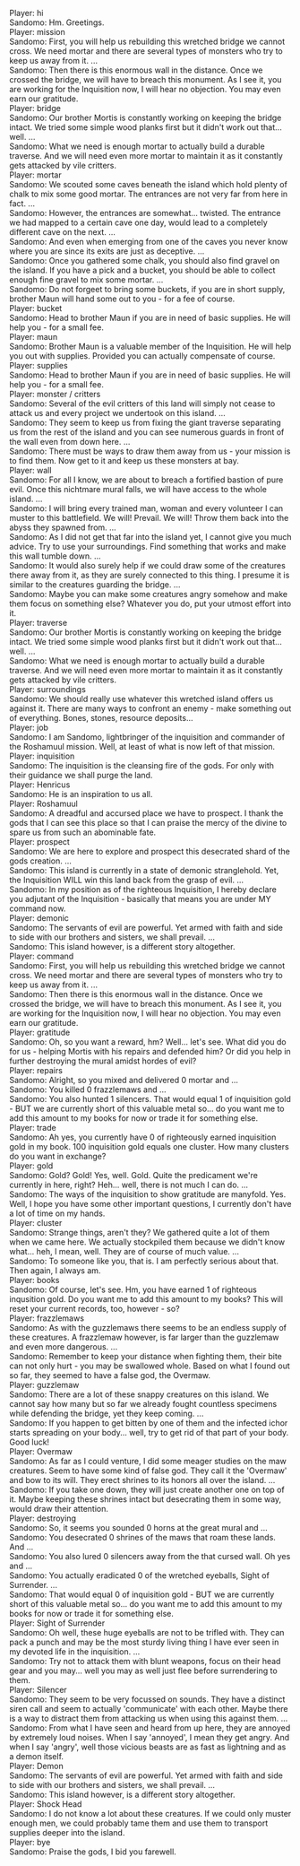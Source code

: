 Player: hi  
Sandomo: Hm. Greetings.  
Player: mission  
Sandomo: First, you will help us rebuilding this wretched bridge we cannot cross. We need mortar and there are several types of monsters who try to keep us away from it. ...  
Sandomo: Then there is this enormous wall in the distance. Once we crossed the bridge, we will have to breach this monument. As I see it, you are working for the Inquisition now, I will hear no objection. You may even earn our gratitude.  
Player: bridge  
Sandomo: Our brother Mortis is constantly working on keeping the bridge intact. We tried some simple wood planks first but it didn't work out that... well. ...  
Sandomo: What we need is enough mortar to actually build a durable traverse. And we will need even more mortar to maintain it as it constantly gets attacked by vile critters.  
Player: mortar  
Sandomo: We scouted some caves beneath the island which hold plenty of chalk to mix some good mortar. The entrances are not very far from here in fact. ...  
Sandomo: However, the entrances are somewhat... twisted. The entrance we had mapped to a certain cave one day, would lead to a completely different cave on the next. ...  
Sandomo: And even when emerging from one of the caves you never know where you are since its exits are just as deceptive. ...  
Sandomo: Once you gathered some chalk, you should also find gravel on the island. If you have a pick and a bucket, you should be able to collect enough fine gravel to mix some mortar. ...  
Sandomo: Do not forgeet to bring some buckets, if you are in short supply, brother Maun will hand some out to you - for a fee of course.  
Player: bucket  
Sandomo: Head to brother Maun if you are in need of basic supplies. He will help you - for a small fee.  
Player: maun  
Sandomo: Brother Maun is a valuable member of the Inquisition. He will help you out with supplies. Provided you can actually compensate of course.  
Player: supplies  
Sandomo: Head to brother Maun if you are in need of basic supplies. He will help you - for a small fee.  
Player: monster / critters  
Sandomo: Several of the evil critters of this land will simply not cease to attack us and every project we undertook on this island. ...  
Sandomo: They seem to keep us from fixing the giant traverse separating us from the rest of the island and you can see numerous guards in front of the wall even from down here. ...  
Sandomo: There must be ways to draw them away from us - your mission is to find them. Now get to it and keep us these monsters at bay.  
Player: wall  
Sandomo: For all I know, we are about to breach a fortified bastion of pure evil. Once this nichtmare mural falls, we will have access to the whole island. ...  
Sandomo: I will bring every trained man, woman and every volunteer I can muster to this battlefield. We will! Prevail. We will! Throw them back into the abyss they spawned from. ...  
Sandomo: As I did not get that far into the island yet, I cannot give you much advice. Try to use your surroundings. Find something that works and make this wall tumble down. ...  
Sandomo: It would also surely help if we could draw some of the creatures there away from it, as they are surely connected to this thing. I presume it is similar to the creatures guarding the bridge. ...  
Sandomo: Maybe you can make some creatures angry somehow and make them focus on something else? Whatever you do, put your utmost effort into it.  
Player: traverse  
Sandomo: Our brother Mortis is constantly working on keeping the bridge intact. We tried some simple wood planks first but it didn't work out that... well. ...  
Sandomo: What we need is enough mortar to actually build a durable traverse. And we will need even more mortar to maintain it as it constantly gets attacked by vile critters.  
Player: surroundings  
Sandomo: We should really use whatever this wretched island offers us against it. There are many ways to confront an enemy - make something out of everything. Bones, stones, resource deposits...  
Player: job  
Sandomo: I am Sandomo, lightbringer of the inquisition and commander of the Roshamuul mission. Well, at least of what is now left of that mission.  
Player: inquisition  
Sandomo: The inquisition is the cleansing fire of the gods. For only with their guidance we shall purge the land.  
Player: Henricus  
Sandomo: He is an inspiration to us all.  
Player: Roshamuul  
Sandomo: A dreadful and accursed place we have to prospect. I thank the gods that I can see this place so that I can praise the mercy of the divine to spare us from such an abominable fate.  
Player: prospect  
Sandomo: We are here to explore and prospect this desecrated shard of the gods creation. ...  
Sandomo: This island is currently in a state of demonic stranglehold. Yet, the Inquisition WILL win this land back from the grasp of evil. ...  
Sandomo: In my position as of the righteous Inquisition, I hereby declare you adjutant of the Inquisition - basically that means you are under MY command now.  
Player: demonic  
Sandomo: The servants of evil are powerful. Yet armed with faith and side to side with our brothers and sisters, we shall prevail. ...  
Sandomo: This island however, is a different story altogether.  
Player: command  
Sandomo: First, you will help us rebuilding this wretched bridge we cannot cross. We need mortar and there are several types of monsters who try to keep us away from it. ...  
Sandomo: Then there is this enormous wall in the distance. Once we crossed the bridge, we will have to breach this monument. As I see it, you are working for the Inquisition now, I will hear no objection. You may even earn our gratitude.  
Player: gratitude  
Sandomo: Oh, so you want a reward, hm? Well... let's see. What did you do for us - helping Mortis with his repairs and defended him? Or did you help in further destroying the mural amidst hordes of evil?  
Player: repairs  
Sandomo: Alright, so you mixed and delivered 0 mortar and ...  
Sandomo: You killed 0 frazzlemaws and ...  
Sandomo: You also hunted 1 silencers. That would equal 1 of inquisition gold - BUT we are currently short of this valuable metal so... do you want me to add this amount to my books for now or trade it for something else.  
Player: trade  
Sandomo: Ah yes, you currently have 0 of righteously earned inquisition gold in my book. 100 inquisition gold equals one cluster. How many clusters do you want in exchange?  
Player: gold  
Sandomo: Gold? Gold! Yes, well. Gold. Quite the predicament we're currently in here, right? Heh... well, there is not much I can do. ...  
Sandomo: The ways of the inquisition to show gratitude are manyfold. Yes. Well, I hope you have some other important questions, I currently don't have a lot of time on my hands.  
Player: cluster  
Sandomo: Strange things, aren't they? We gathered quite a lot of them when we came here. We actually stockpiled them because we didn't know what... heh, I mean, well. They are of course of much value. ...  
Sandomo: To someone like you, that is. I am perfectly serious about that. Then again, I always am.  
Player: books  
Sandomo: Of course, let's see. Hm, you have earned 1 of righteous inqusition gold. Do you want me to add this amount to my books? This will reset your current records, too, however - so?  
Player: frazzlemaws  
Sandomo: As with the guzzlemaws there seems to be an endless supply of these creatures. A frazzlemaw however, is far larger than the guzzlemaw and even more dangerous. ...  
Sandomo: Remember to keep your distance when fighting them, their bite can not only hurt - you may be swallowed whole. Based on what I found out so far, they seemed to have a false god, the Overmaw.  
Player: guzzlemaw  
Sandomo: There are a lot of these snappy creatures on this island. We cannot say how many but so far we already fought countless specimens while defending the bridge, yet they keep coming. ...  
Sandomo: If you happen to get bitten by one of them and the infected ichor starts spreading on your body... well, try to get rid of that part of your body. Good luck!  
Player: Overmaw  
Sandomo: As far as I could venture, I did some meager studies on the maw creatures. Seem to have some kind of false god. They call it the 'Overmaw' and bow to its will. They erect shrines to its honors all over the island. ...  
Sandomo: If you take one down, they will just create another one on top of it. Maybe keeping these shrines intact but desecrating them in some way, would draw their attention.  
Player: destroying  
Sandomo: So, it seems you sounded 0 horns at the great mural and ...  
Sandomo: You desecrated 0 shrines of the maws that roam these lands. And ...  
Sandomo: You also lured 0 silencers away from the that cursed wall. Oh yes and ...  
Sandomo: You actually eradicated 0 of the wretched eyeballs, Sight of Surrender. ...  
Sandomo: That would equal 0 of inquisition gold - BUT we are currently short of this valuable metal so... do you want me to add this amount to my books for now or trade it for something else.  
Player: Sight of Surrender  
Sandomo: Oh well, these huge eyeballs are not to be trifled with. They can pack a punch and may be the most sturdy living thing I have ever seen in my devoted life in the inquisition. ...  
Sandomo: Try not to attack them with blunt weapons, focus on their head gear and you may... well you may as well just flee before surrendering to them.  
Player: Silencer  
Sandomo: They seem to be very focussed on sounds. They have a distinct siren call and seem to actually 'communicate' with each other. Maybe there is a way to distract them from attacking us when using this against them. ...  
Sandomo: From what I have seen and heard from up here, they are annoyed by extremely loud noises. When I say 'annoyed', I mean they get angry. And when I say 'angry', well those vicious beasts are as fast as lightning and as a demon itself.  
Player: Demon  
Sandomo: The servants of evil are powerful. Yet armed with faith and side to side with our brothers and sisters, we shall prevail. ...  
Sandomo: This island however, is a different story altogether.  
Player: Shock Head  
Sandomo: I do not know a lot about these creatures. If we could only muster enough men, we could probably tame them and use them to transport supplies deeper into the island.  
Player: bye  
Sandomo: Praise the gods, I bid you farewell.  
